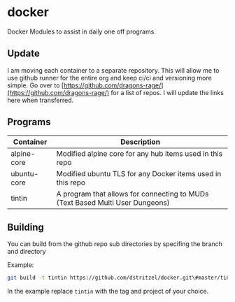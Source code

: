 # docker

Docker Modules to assist in daily one off programs.

## Update

I am moving each container to a separate repository. This will allow me to use
github runner for the entire org and keep ci/ci and versioning more simple. Go
over to [https://github.com/dragons-rage/](https://github.com/dragons-rage/) for
a list of repos. I will update the links here when transferred.

## Programs

| Container | Description |
|-----------|-------------|
| alpine-core | Modified alpine core for any hub items used in this repo |
| ubuntu-core | Modified ubuntu TLS for any Docker items used in this repo |
| tintin      | A program that allows for connecting to MUDs (Text Based Multi User Dungeons) |

## Building

You can build from the github repo sub directories by specifing the branch and directory

Example:

```bash
git build -t tintin https://github.com/dstritzel/docker.git\#master/tintin
```

In the example replace `tintin` with the tag and project of your choice.
